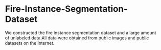 # Fire-Instance-Segmentation-Dataset
We constructed the fire instance segmentation dataset and a large amount of unlabeled data.All data were obtained from public images and public datasets on the Internet.
